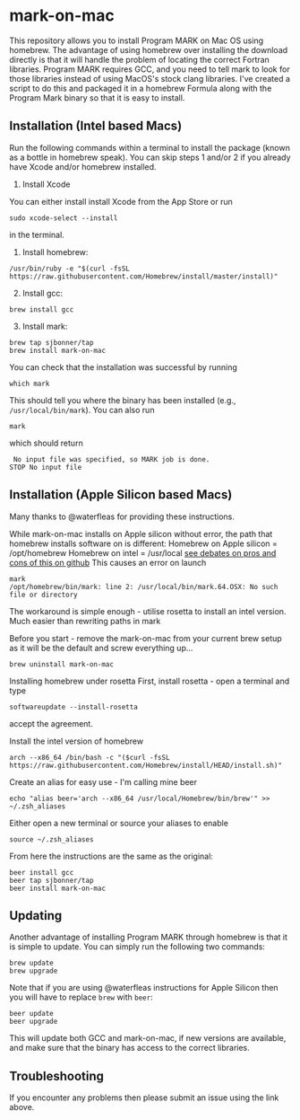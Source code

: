 # mark-on-mac

This repository allows you to install Program MARK on Mac OS using homebrew. The advantage of using homebrew over installing the download directly is that it will handle the problem of locating the correct Fortran libraries. Program MARK requires GCC, and you need to tell mark to look for those libraries instead of using MacOS's stock clang libraries. I've created a script to do this and packaged it in a homebrew Formula along with the Program Mark binary so that it is easy to install.

## Installation (Intel based Macs)

Run the following commands within a terminal to install the package (known as a bottle in homebrew speak). You can skip steps 1 and/or 2 if you already have Xcode and/or homebrew installed. 

1) Install Xcode

You can either install install Xcode from the App Store or run
```
sudo xcode-select --install
```
in the terminal.

1) Install homebrew:
```
/usr/bin/ruby -e "$(curl -fsSL https://raw.githubusercontent.com/Homebrew/install/master/install)"
```

2) Install gcc:
```
brew install gcc
```

3) Install mark:
```
brew tap sjbonner/tap
brew install mark-on-mac
```



You can check that the installation was successful by running
```
which mark
```
This should tell you where the binary has been installed (e.g., `/usr/local/bin/mark`). You can also run
```
mark
```
which should return 
```
 No input file was specified, so MARK job is done.
STOP No input file
```

## Installation (Apple Silicon based Macs)

Many thanks to @waterfleas for providing these instructions.

While mark-on-mac installs on Apple silicon without error, the path that homebrew installs software on is different:
Homebrew on Apple silicon = /opt/homebrew
Homebrew on intel = /usr/local
[see debates on pros and cons of this on github](https://github.com/Homebrew/brew/issues/9177)
This causes an error on launch

```
mark
/opt/homebrew/bin/mark: line 2: /usr/local/bin/mark.64.OSX: No such file or directory
```

The workaround is simple enough - utilise rosetta to install an intel version. Much easier than rewriting paths in mark

Before you start - remove the mark-on-mac from your current brew setup as it will be the default and screw everything up...
```
brew uninstall mark-on-mac
```

Installing homebrew under rosetta
First, install rosetta - open a terminal and type
```
softwareupdate --install-rosetta
```
accept the agreement.

Install the intel version of homebrew
```
arch --x86_64 /bin/bash -c "($curl -fsSL https://raw.githubusercontent.com/Homebrew/install/HEAD/install.sh)"
```

Create an alias for easy use - I'm calling mine beer
```
echo "alias beer='arch --x86_64 /usr/local/Homebrew/bin/brew'" >> ~/.zsh_aliases
```

Either open a new terminal or source your aliases to enable
```
source ~/.zsh_aliases
```

From here the instructions are the same as the original:
```
beer install gcc
beer tap sjbonner/tap
beer install mark-on-mac
```

## Updating
Another advantage of installing Program MARK through homebrew is that it is simple to update. You can simply run the following two commands:
```
brew update
brew upgrade
```
Note that if you are using @waterfleas instructions for Apple Silicon then you will have to replace `brew` with `beer`:
```
beer update
beer upgrade
```
This will update both GCC and mark-on-mac, if new versions are available, and make sure that the binary has access to the correct libraries.

## Troubleshooting

If you encounter any problems then please submit an issue using the link above. 
